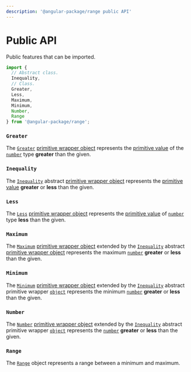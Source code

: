 ```yaml
---
description: '@angular-package/range public API'
---
```


# Public API

Public features that can be imported.

```typescript
import {
  // Abstract class.
  Inequality,
  // Class.
  Greater,
  Less,
  Maximum,
  Minimum,
  Number,
  Range
} from '@angular-package/range';
```

### `Greater`

The [`Greater`](broken-reference) [primitive wrapper object](https://developer.mozilla.org/en-US/docs/Glossary/Primitive#primitive\_wrapper\_objects\_in\_javascript) represents the [primitive value](../greater/methods/valueof.md) of the [`number`](https://developer.mozilla.org/en-US/docs/Web/JavaScript/Reference/Global\_Objects/Number) type **greater** than the given.

### `Inequality`

The [`Inequality`](broken-reference) abstract [primitive wrapper object](https://developer.mozilla.org/en-US/docs/Glossary/Primitive#primitive\_wrapper\_objects\_in\_javascript) represents the [primitive value](../less/methods/valueof.md) **greater** or **less** than the given.

### `Less`

The [`Less`](broken-reference) [primitive wrapper object](https://developer.mozilla.org/en-US/docs/Glossary/Primitive#primitive\_wrapper\_objects\_in\_javascript) represents the [primitive value](../less/methods/valueof.md) of [`number`](https://developer.mozilla.org/en-US/docs/Web/JavaScript/Reference/Global\_Objects/Number) type **less** than the given.

### `Maximum`

The [`Maximum`](broken-reference) [primitive wrapper object](https://developer.mozilla.org/en-US/docs/Glossary/Primitive#primitive\_wrapper\_objects\_in\_javascript) extended by the [`Inequality`](broken-reference) abstract [primitive wrapper object](https://developer.mozilla.org/en-US/docs/Glossary/Primitive#primitive\_wrapper\_objects\_in\_javascript) represents the maximum [`number`](https://developer.mozilla.org/en-US/docs/Web/JavaScript/Reference/Global\_Objects/Number) **greater** or **less** than the given.

### `Minimum`

The [`Minimum`](broken-reference) [primitive wrapper object](https://developer.mozilla.org/en-US/docs/Glossary/Primitive#primitive\_wrapper\_objects\_in\_javascript) extended by the [`Inequality`](broken-reference) abstract primitive wrapper [`object`](https://developer.mozilla.org/en-US/docs/Web/JavaScript/Reference/Global\_Objects/Object) represents the minimum [`number`](https://developer.mozilla.org/en-US/docs/Web/JavaScript/Reference/Global\_Objects/Number) **greater** or **less** than the given.

### `Number`

The [`Number`](broken-reference) [primitive wrapper object](https://developer.mozilla.org/en-US/docs/Glossary/Primitive#primitive\_wrapper\_objects\_in\_javascript) extended by the [`Inequality`](broken-reference) abstract primitive wrapper [`object`](https://developer.mozilla.org/en-US/docs/Web/JavaScript/Reference/Global\_Objects/Object) represents the [`number`](https://developer.mozilla.org/en-US/docs/Web/JavaScript/Reference/Global\_Objects/Number) **greater** or **less** than the given.

### `Range`

The [`Range`](broken-reference) object represents a range between a minimum and maximum.
